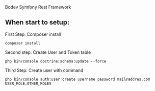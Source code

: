 Bodev Symfony Rest Framework

When start to setup:
-----------------------------------------------

First Step: Composer install

    composer install
    
Second step: Create User and Token table

    php bin/console doctrine:schema:update --force

Third Step: Create user with command

    php bin/console auth:user:create username password mail@addres.com USER_ROLE,OTHER_ROLES